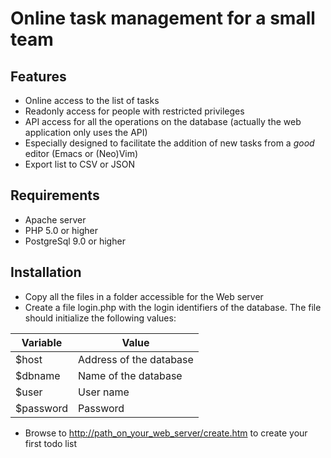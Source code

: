 # Online task management for a small team

## Features
- Online access to the list of tasks
- Readonly access for people with restricted privileges
- API access for all the operations on the database (actually the web application only uses the API)
- Especially designed to facilitate the addition of new tasks from a *good* editor (Emacs or (Neo)Vim)
- Export list to CSV or JSON

## Requirements
- Apache server
- PHP 5.0 or higher
- PostgreSql 9.0 or higher

## Installation
- Copy all the files in a folder accessible for the Web server
- Create a file login.php with the login identifiers of the database. The file should initialize the following values:

| Variable  | Value                   |
|-----------|-------------------------|
| $host     | Address of the database |
| $dbname   | Name of the database    |
| $user     | User name               |
| $password | Password                |

- Browse to <http://path_on_your_web_server/create.htm> to create your first todo list
